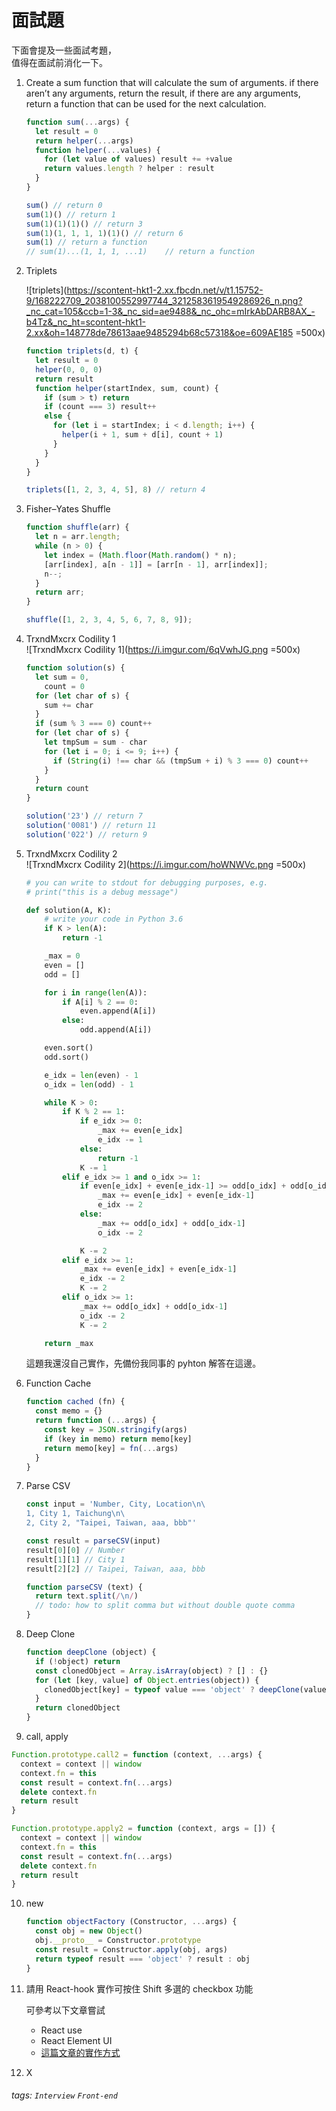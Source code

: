 # 面試題

下面會提及一些面試考題，<br />
值得在面試前消化一下。

1. Create a sum function that will calculate the sum of arguments. if there aren’t any arguments, return the result, if there are any arguments, return a function that can be used for the next calculation.

   ```javascript
   function sum(...args) {
     let result = 0
     return helper(...args)
     function helper(...values) {
       for (let value of values) result += +value
       return values.length ? helper : result
     }
   }

   sum() // return 0
   sum(1)() // return 1
   sum(1)(1)(1)() // return 3
   sum(1)(1, 1, 1, 1)(1)() // return 6
   sum(1) // return a function
   // sum(1)...(1, 1, 1, ...1)    // return a function
   ```

2. Triplets <br />

   ![triplets](https://scontent-hkt1-2.xx.fbcdn.net/v/t1.15752-9/168222709_2038100552997744_3212583619549286926_n.png?_nc_cat=105&ccb=1-3&_nc_sid=ae9488&_nc_ohc=mIrkAbDARB8AX_-b4Tz&_nc_ht=scontent-hkt1-2.xx&oh=148778de78613aae9485294b68c57318&oe=609AE185 =500x)

   ```javascript
   function triplets(d, t) {
     let result = 0
     helper(0, 0, 0)
     return result
     function helper(startIndex, sum, count) {
       if (sum > t) return
       if (count === 3) result++
       else {
         for (let i = startIndex; i < d.length; i++) {
           helper(i + 1, sum + d[i], count + 1)
         }
       }
     }
   }

   triplets([1, 2, 3, 4, 5], 8) // return 4
   ```

3. Fisher–Yates Shuffle

   ```javascript
   function shuffle(arr) {
     let n = arr.length;
     while (n > 0) {
       let index = (Math.floor(Math.random() * n);
       [arr[index], a[n - 1]] = [arr[n - 1], arr[index]];
       n--;
     }
     return arr;
   }

   shuffle([1, 2, 3, 4, 5, 6, 7, 8, 9]);
   ```

4. TrxndMxcrx Codility 1 <br />
   ![TrxndMxcrx Codility 1](https://i.imgur.com/6qVwhJG.png =500x)

   ```javascript
   function solution(s) {
     let sum = 0,
       count = 0
     for (let char of s) {
       sum += char
     }
     if (sum % 3 === 0) count++
     for (let char of s) {
       let tmpSum = sum - char
       for (let i = 0; i <= 9; i++) {
         if (String(i) !== char && (tmpSum + i) % 3 === 0) count++
       }
     }
     return count
   }

   solution('23') // return 7
   solution('0081') // return 11
   solution('022') // return 9
   ```

5. TrxndMxcrx Codility 2 <br />
   ![TrxndMxcrx Codility 2](https://i.imgur.com/hoWNWVc.png =500x)

   ```python
   # you can write to stdout for debugging purposes, e.g.
   # print("this is a debug message")

   def solution(A, K):
       # write your code in Python 3.6
       if K > len(A):
           return -1

       _max = 0
       even = []
       odd = []

       for i in range(len(A)):
           if A[i] % 2 == 0:
               even.append(A[i])
           else:
               odd.append(A[i])

       even.sort()
       odd.sort()

       e_idx = len(even) - 1
       o_idx = len(odd) - 1

       while K > 0:
           if K % 2 == 1:
               if e_idx >= 0:
                   _max += even[e_idx]
                   e_idx -= 1
               else:
                   return -1
               K -= 1
           elif e_idx >= 1 and o_idx >= 1:
               if even[e_idx] + even[e_idx-1] >= odd[o_idx] + odd[o_idx-1]:
                   _max += even[e_idx] + even[e_idx-1]
                   e_idx -= 2
               else:
                   _max += odd[o_idx] + odd[o_idx-1]
                   o_idx -= 2

               K -= 2
           elif e_idx >= 1:
               _max += even[e_idx] + even[e_idx-1]
               e_idx -= 2
               K -= 2
           elif o_idx >= 1:
               _max += odd[o_idx] + odd[o_idx-1]
               o_idx -= 2
               K -= 2

       return _max
   ```

   這題我還沒自己實作，先備份我同事的 pyhton 解答在這邊。

6. Function Cache
    ```javascript
    function cached (fn) {
      const memo = {}
      return function (...args) {
        const key = JSON.stringify(args)
        if (key in memo) return memo[key]
        return memo[key] = fn(...args)
      }
    }
    ```
7. Parse CSV
    ```javascript
    const input = 'Number, City, Location\n\
    1, City 1, Taichung\n\
    2, City 2, "Taipei, Taiwan, aaa, bbb"'
    
    const result = parseCSV(input)
    result[0][0] // Number
    result[1][1] // City 1
    result[2][2] // Taipei, Taiwan, aaa, bbb

    function parseCSV (text) {
      return text.split(/\n/)
      // todo: how to split comma but without double quote comma
    }
    ```
8. Deep Clone
    ```javascript
    function deepClone (object) {
      if (!object) return
      const clonedObject = Array.isArray(object) ? [] : {}
      for (let [key, value] of Object.entries(object)) {
        clonedObject[key] = typeof value === 'object' ? deepClone(value) : value
      }
      return clonedObject
    }
    ```
9. call, apply

```javascript
Function.prototype.call2 = function (context, ...args) {
  context = context || window
  context.fn = this
  const result = context.fn(...args)
  delete context.fn
  return result
}

Function.prototype.apply2 = function (context, args = []) {
  context = context || window
  context.fn = this
  const result = context.fn(...args)
  delete context.fn
  return result
}
```

10. new
    ```javascript
    function objectFactory (Constructor, ...args) {
      const obj = new Object()
      obj.__proto__ = Constructor.prototype
      const result = Constructor.apply(obj, args)
      return typeof result === 'object' ? result : obj
    }
    ```
11. 請用 React-hook 實作可按住 Shift 多選的 checkbox 功能
    
    可參考以下文章嘗試
    - React use
    - React Element UI
    - [這篇文章的實作方式](https://tj.ie/multi-select-checkboxes-with-react/)
12. X

###### tags: `Interview` `Front-end`

